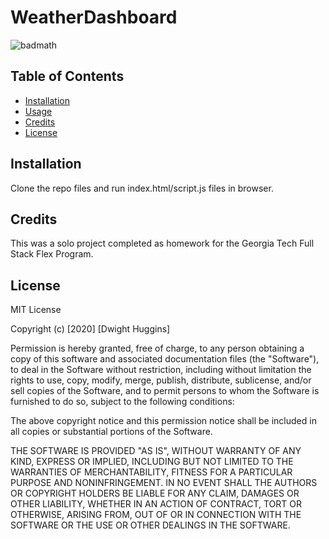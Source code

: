 # WeatherDashboard

![badmath](https://img.shields.io/github/languages/top/nielsenjared/badmath)



## Table of Contents

* [Installation](#installation)
* [Usage](#usage)
* [Credits](#credits)
* [License](#license)


## Installation

Clone the repo files and run index.html/script.js files in browser. 


## Credits

This was a solo project completed as homework for the Georgia Tech Full Stack Flex Program. 



## License

MIT License

Copyright (c) [2020] [Dwight Huggins]

Permission is hereby granted, free of charge, to any person obtaining a copy
of this software and associated documentation files (the "Software"), to deal
in the Software without restriction, including without limitation the rights
to use, copy, modify, merge, publish, distribute, sublicense, and/or sell
copies of the Software, and to permit persons to whom the Software is
furnished to do so, subject to the following conditions:

The above copyright notice and this permission notice shall be included in all
copies or substantial portions of the Software.

THE SOFTWARE IS PROVIDED "AS IS", WITHOUT WARRANTY OF ANY KIND, EXPRESS OR
IMPLIED, INCLUDING BUT NOT LIMITED TO THE WARRANTIES OF MERCHANTABILITY,
FITNESS FOR A PARTICULAR PURPOSE AND NONINFRINGEMENT. IN NO EVENT SHALL THE
AUTHORS OR COPYRIGHT HOLDERS BE LIABLE FOR ANY CLAIM, DAMAGES OR OTHER
LIABILITY, WHETHER IN AN ACTION OF CONTRACT, TORT OR OTHERWISE, ARISING FROM,
OUT OF OR IN CONNECTION WITH THE SOFTWARE OR THE USE OR OTHER DEALINGS IN THE
SOFTWARE.
